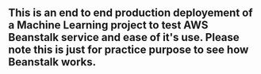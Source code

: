 ## This is an end to end production deployement of a Machine Learning project to test AWS Beanstalk service and ease of it's use. Please note this is just for practice purpose to see how Beanstalk works. 
